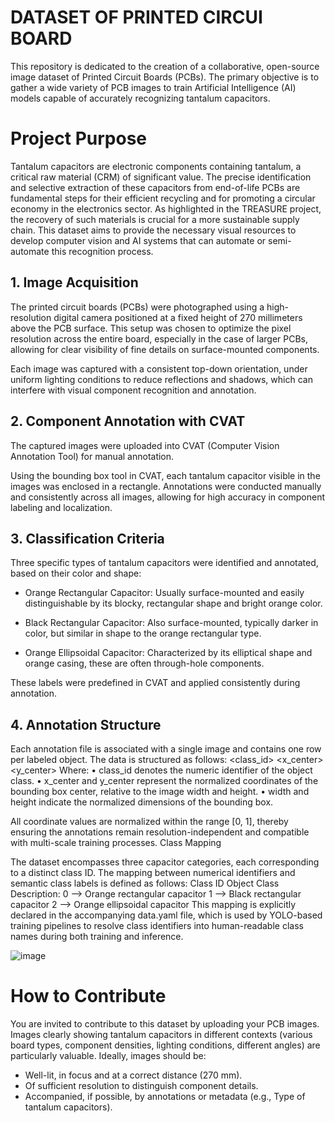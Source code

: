 # DATASET OF PRINTED CIRCUI BOARD
This repository is dedicated to the creation of a collaborative, open-source image dataset of Printed Circuit Boards (PCBs). The primary objective is to gather a wide variety of PCB images to train Artificial Intelligence (AI) models capable of accurately recognizing tantalum capacitors.

# Project Purpose
Tantalum capacitors are electronic components containing tantalum, a critical raw material (CRM) of significant value. The precise identification and selective extraction of these capacitors from end-of-life PCBs are fundamental steps for their efficient recycling and for promoting a circular economy in the electronics sector. As highlighted in the TREASURE project, the recovery of such materials is crucial for a more sustainable supply chain. This dataset aims to provide the necessary visual resources to develop computer vision and AI systems that can automate or semi-automate this recognition process.
## 1. Image Acquisition
The printed circuit boards (PCBs) were photographed using a high-resolution digital camera positioned at a fixed height of 270 millimeters above the PCB surface. This setup was chosen to optimize the pixel resolution across the entire board, especially in the case of larger PCBs, allowing for clear visibility of fine details on surface-mounted components.

Each image was captured with a consistent top-down orientation, under uniform lighting conditions to reduce reflections and shadows, which can interfere with visual component recognition and annotation.

## 2. Component Annotation with CVAT
The captured images were uploaded into CVAT (Computer Vision Annotation Tool) for manual annotation.

Using the bounding box tool in CVAT, each tantalum capacitor visible in the images was enclosed in a rectangle. Annotations were conducted manually and consistently across all images, allowing for high accuracy in component labeling and localization.

## 3. Classification Criteria
Three specific types of tantalum capacitors were identified and annotated, based on their color and shape:

  - Orange Rectangular Capacitor:
    Usually surface-mounted and easily distinguishable by its blocky, rectangular shape and bright orange color.

  - Black Rectangular Capacitor:
    Also surface-mounted, typically darker in color, but similar in shape to the orange rectangular type.

  - Orange Ellipsoidal Capacitor:
    Characterized by its elliptical shape and orange casing, these are often through-hole components.

These labels were predefined in CVAT and applied consistently during annotation.

## 4. Annotation Structure
Each annotation file is associated with a single image and contains one row per labeled object. The data is structured as follows:
                           <class_id> <x_center> <y_center> <width> <height>
Where:
  •	class_id denotes the numeric identifier of the object class.
  •	x_center and y_center represent the normalized coordinates of the bounding box center, relative to the       image width and height.
  •	width and height indicate the normalized dimensions of the bounding box.
  
All coordinate values are normalized within the range [0, 1], thereby ensuring the annotations remain resolution-independent and compatible with multi-scale training processes.
Class Mapping

The dataset encompasses three capacitor categories, each corresponding to a distinct class ID. The mapping between numerical identifiers and semantic class labels is defined as follows:
Class ID	Object Class Description:
  0 -->	Orange rectangular capacitor
  1	--> Black rectangular capacitor
  2	--> Orange ellipsoidal capacitor
This mapping is explicitly declared in the accompanying data.yaml file, which is used by YOLO-based training pipelines to resolve class identifiers into human-readable class names during both training and inference.


![image](https://github.com/user-attachments/assets/9c6b6fca-2e62-472d-967d-632ec790e8e9)

# How to Contribute
You are invited to contribute to this dataset by uploading your PCB images. Images clearly showing tantalum capacitors in different contexts (various board types, component densities, lighting conditions, different angles) are particularly valuable. Ideally, images should be:

- Well-lit, in focus and at a correct distance (270 mm).
- Of sufficient resolution to distinguish component details.
- Accompanied, if possible, by annotations or metadata (e.g., Type of
tantalum capacitors).
